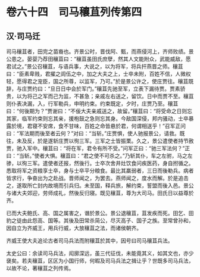 # 卷六十四　司马穰苴列传第四

## 汉·司马迁

司马穰苴者，田完之苗裔也。齐景公时，晋伐阿、甄，而燕侵河上，齐师败绩。景公患之。晏婴乃荐田穰苴曰：“穰苴虽田氏庶孽，然其人文能附众，武能威敌，愿君试之。”景公召穰苴，与语兵事，大说之，以为将军，将兵扞燕晋之师。穰苴曰：“臣素卑贱，君擢之闾伍之中，加之大夫之上，士卒未附，百姓不信，人微权轻，愿得君之宠臣，国之所尊，以监军，乃可。”於是景公许之，使庄贾往。穰苴既辞，与庄贾约曰：“旦日日中会於军门。”穰苴先驰至军，立表下漏待贾。贾素骄贵，以为将己之军而己为监，不甚急；亲戚左右送之，留饮。日中而贾不至。穰苴则仆表决漏，入，行军勒兵，申明约束。约束既定，夕时，庄贾乃至。穰苴曰：“何後期为？”贾谢曰：“不佞大夫亲戚送之，故留。”穰苴曰：“将受命之日则忘其家，临军约束则忘其亲，援枹鼓之急则忘其身。今敌国深侵，邦内骚动，士卒暴露於境，君寝不安席，食不甘味，百姓之命皆悬於君，何谓相送乎！”召军正问曰：“军法期而後至者云何？”对曰：“当斩。”庄贾惧，使人驰报景公，请救。既往，未及反，於是遂斩庄贾以徇三军。三军之士皆振栗。久之，景公遣使者持节赦贾，驰入军中。穰苴曰：“将在军，君令有所不受。”问军正曰：“驰三军法何？”正曰：“当斩。”使者大惧。穰苴曰：“君之使不可杀之。”乃斩其仆，车之左驸，马之左骖，以徇三军。遣使者还报，然後行。士卒次舍井灶饮食问疾医药，身自拊循之。悉取将军之资粮享士卒，身与士卒平分粮食。最比其羸弱者，三日而後勒兵。病者皆求行，争奋出为之赴战。晋师闻之，为罢去。燕师闻之，度水而解。於是追击之，遂取所亡封内故境而引兵归。未至国，释兵旅，解约束，誓盟而後入邑。景公与诸大夫郊迎，劳师成礼，然後反归寝。既见穰苴，尊为大司马。田氏日以益尊於齐。  
  
已而大夫鲍氏、高、国之属害之，谮於景公。景公退穰苴，苴发疾而死。田乞、田豹之徒由此怨高、国等。其後及田常杀简公，尽灭高子、国子之族。至常曾孙和，因自立为齐威王，用兵行威，大放穰苴之法，而诸侯朝齐。  
  
齐威王使大夫追论古者司马兵法而附穰苴於其中，因号曰司马穰苴兵法。  
  
太史公曰：余读司马兵法，闳廓深远，虽三代征伐，未能竟其义，如其文也，亦少襃矣。若夫穰苴，区区为小国行师，何暇及司马兵法之揖让乎？世既多司马兵法，以故不论，著穰苴之列传焉。  
  
